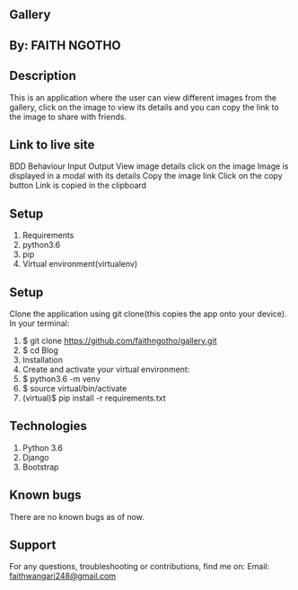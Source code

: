 ## Gallery

## By: FAITH NGOTHO

## Description
This is an application where the user can view different images from the gallery, click on the image to view its details and you can copy the link to the image to share with  friends.

## Link to live site


BDD
Behaviour	Input	Output
View image details	click on the image	Image is displayed in a modal with its details
Copy the image link	Click on the copy button	Link is copied in the clipboard
## Setup
1. Requirements
2. python3.6
3. pip
4. Virtual environment(virtualenv)
## Setup
Clone the application using git clone(this copies the app onto your device). In your terminal:

1. $ git clone https://github.com/faithngotho/gallery.git
2. $ cd Blog
3. Installation
4. Create and activate your virtual environment:
5. $ python3.6 -m venv
6. $ source virtual/bin/activate
7. (virtual)$ pip install -r requirements.txt

## Technologies
1. Python 3.6
2. Django
3. Bootstrap

## Known bugs
There are no known bugs as of now.

## Support
For any questions, troubleshooting or contributions, find me on: Email: faithwangari248@gmail.com
